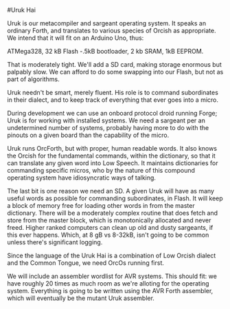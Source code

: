 #Uruk Hai

Uruk is our metacompiler and sargeant operating system. It speaks an ordinary Forth, and translates to various species of Orcish as appropriate. We intend that it will fit on an Arduino Uno, thus:

ATMega328, 32 kB Flash -.5kB bootloader, 2 kb SRAM, 1kB EEPROM.

That is moderately tight. We'll add a SD card, making storage enormous but palpably slow. We can afford to do some swapping into our Flash, but not as part of algorithms. 

Uruk needn't be smart, merely fluent. His role is to command subordinates in their dialect, and to keep track of everything that ever goes into a micro. 

During development we can use an onboard protocol droid running Forge; Uruk is for working with installed systems. We need a sargeant per an undetermined number of systems, probably having more to do with the pinouts on a given board than the capability of the micro. 

Uruk runs OrcForth, but with proper, human readable words. It also knows the Orcish for the fundamental commands, within the dictionary, so that it can translate any given word into Low Speech. It maintains dictionaries for commanding specific micros, who by the nature of this compound operating system have idiosyncratic ways of talking. 

The last bit is one reason we need an SD. A given Uruk will have as many useful words as possible for commanding subordinates, in Flash. It will keep a block of memory free for loading other words in from the master dictionary. There will be a moderately complex routine that does fetch and store from the master block, which is monotonically allocated and never freed. Higher ranked computers can clean up old and dusty sargeants, if this ever happens. Which, at 8 gB vs 8-32kB, isn't going to be common unless there's significant logging. 

Since the language of the Uruk Hai is a combination of Low Orcish dialect and the Common Tongue, we need OrcOs running first. 

We will include an assembler wordlist for AVR systems. This should fit: we have roughly 20 times as much room as we're alloting for the operating system. Everything is going to be written using the AVR Forth assembler, which will eventually be the mutant Uruk assembler. 